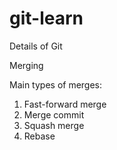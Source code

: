 # git-learn
Details of Git

Merging

Main types of merges:
1. Fast-forward merge
2. Merge commit
3. Squash merge
4. Rebase

